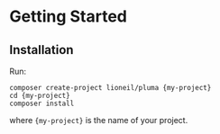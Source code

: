 # Getting Started

## Installation

Run:

```
composer create-project lioneil/pluma {my-project}
cd {my-project}
composer install
```
where `{my-project}` is the name of your project.
